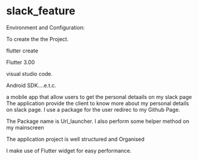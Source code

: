 # slack_feature

Environment and Configuration:

To create the the Project.

flutter create

Flutter 3.00

visual studio code.

Android SDK....e.t.c.

a mobile app that allow users to get the personal detaails on my slack page 
The application provide the client to know more about my 
personal details on slack page. I use a package for the user redirec to my
Github Page.

The Package name is Url_launcher.
I also perform some helper method on my mainscreen

The application project is well structured and Organised

I make use of Flutter widget for easy performance.
